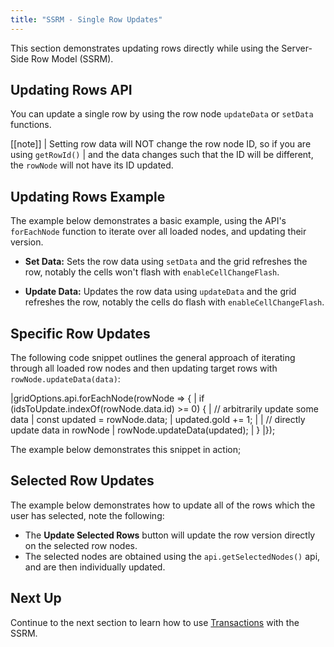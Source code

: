 ```yaml
---
title: "SSRM - Single Row Updates"
---
```

This section demonstrates updating rows directly while using the Server-Side Row Model (SSRM).

## Updating Rows API

You can update a single row by using the row node `updateData` or `setData` functions.

<api-documentation source='row-object/resources/methods.json' section='rowNodeMethods' names='["updateData", "setData"]'></api-documentation>

[[note]]
| Setting row data will NOT change the row node ID, so if you are using `getRowId()`
| and the data changes such that the ID will be different, the `rowNode` will not have its ID updated.

## Updating Rows Example

The example below demonstrates a basic example, using the API's `forEachNode` function to iterate over all loaded nodes, and updating their version.

- **Set Data:** Sets the row data using `setData` and the grid refreshes the row, notably the cells won't flash with `enableCellChangeFlash`.

- **Update Data:** Updates the row data using `updateData` and the grid refreshes the row, notably the cells do flash with `enableCellChangeFlash`.

<grid-example title='Updating All Rows' name='updating-all-rows' type='generated' options='{ "enterprise": true, "exampleHeight": 615, "extras": ["alasql"], "modules": ["serverside", "rowgrouping"] }'></grid-example>

## Specific Row Updates

The following code snippet outlines the general approach of iterating through all loaded row nodes and then updating target rows with `rowNode.updateData(data)`:

<snippet>
|gridOptions.api.forEachNode(rowNode => {
|    if (idsToUpdate.indexOf(rowNode.data.id) >= 0) {
|        // arbitrarily update some data
|        const updated = rowNode.data;
|        updated.gold += 1;
|
|        // directly update data in rowNode
|        rowNode.updateData(updated);
|    }
|});
</snippet>

The example below demonstrates this snippet in action;

<grid-example title='Updating Specific Rows' name='updating-specific-rows' type='generated' options='{ "enterprise": true, "exampleHeight": 615, "extras": ["alasql"], "modules": ["serverside", "rowgrouping"] }'></grid-example>

## Selected Row Updates

The example below demonstrates how to update all of the rows which the user has selected, note the following:

- The **Update Selected Rows** button will update the row version directly on the selected row nodes.
- The selected nodes are obtained using the `api.getSelectedNodes()` api, and are then individually updated.

<grid-example title='Updating Selected Rows' name='updating-selected-row' type='generated' options='{ "enterprise": true, "exampleHeight": 615, "extras": ["alasql"], "modules": ["serverside", "rowgrouping"] }'></grid-example>

## Next Up

Continue to the next section to learn how to use [Transactions](/server-side-model-updating-transactions/) with the SSRM.